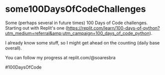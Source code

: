 # some100DaysOfCodeChallenges
Some (perhaps several in future times) 100 Days of Code challenges. Starting out with Replit's one (https://replit.com/learn/100-days-of-python?utm_medium=referral&amp;utm_campaign=100_days_of_code_python).

I already know some stuff, so I might get ahead on the counting (daily base overall).

You can follow my progress at replit.com/@soaresbra


#100DaysOfCode
